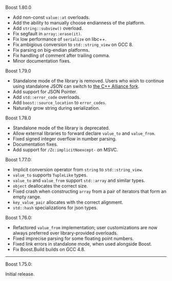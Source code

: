 Boost 1.80.0

* Add non-const `value::at` overloads.
* Add the ability to manually choose endianness of the platform.
* Add `string::subview()` overload.
* Fix segfault in `array::erase(it)`.
* Fix low performance of `serialize` on libc++.
* Fix ambigious conversion to `std::string_view` on GCC 8.
* Fix parsing on big-endian platforms.
* Fix handling of comment after trailing comma.
* Minor documentation fixes.

Boost 1.79.0

* Standalone mode of the library is removed. Users who wish to
  continue using standalone JSON can switch to
  [the C++ Alliance fork](https://github.com/CPPAlliance/standalone-json.git).
* Add support for JSON Pointer.
* Add `std::error_code` overloads.
* Add `boost::source_location` to `error_codes`.
* Naturally grow string during serialization.

Boost 1.78.0
* Standalone mode of the library is deprecated.
* Allow external libraries to forward declare `value_to` and `value_from`.
* Fixed signed integer overflow in number parsing.
* Documentation fixes.
* Add support for `/Zc:implicitNoexcept-` on MSVC.

Boost 1.77.0:

*  Implicit conversion operator from `string` to `std::string_view`.
* `value_to` supports `TupleLike` types.
* `value_to` and `value_from` support `std::array` and similar types.
* `object` deallocates the correct size.
* Fixed crash when constructing `array` from a pair of iterators that form an
  empty range.
* `key_value_pair` allocates with the correct alignment.
* `std::hash` specializations for json types.

Boost 1.76.0:

* Refactored `value_from` implementation; user customizations are now always
  preferred over library-provided overloads.
* Fixed imprecise parsing for some floating point numbers.
* Fixed link errors in standalone mode, when used alongside Boost.
* Fix Boost.Build builds on GCC 4.8.

--------------------------------------------------------------------------------

Boost 1.75.0:

Initial release.

